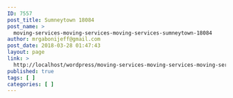 ```yaml
---
ID: 7557
post_title: Sumneytown 18084
post_name: >
  moving-services-moving-services-moving-services-sumneytown-18084
author: mrgabonijeff@gmail.com
post_date: 2018-03-28 01:47:43
layout: page
link: >
  http://localhost/wordpress/moving-services-moving-services-moving-services-sumneytown-18084/
published: true
tags: [ ]
categories: [ ]
---
```

